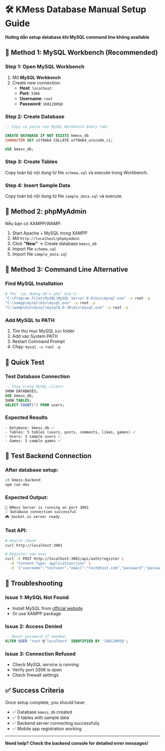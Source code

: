 # 🛠️ KMess Database Manual Setup Guide

**Hướng dẫn setup database khi MySQL command line không available**

## 🎯 **Method 1: MySQL Workbench (Recommended)**

### **Step 1: Open MySQL Workbench**
1. Mở **MySQL Workbench**
2. Create new connection:
   - **Host**: `localhost`
   - **Port**: `3306`
   - **Username**: `root`
   - **Password**: `16012005@`

### **Step 2: Create Database**
```sql
-- Copy và paste vào MySQL Workbench Query tab:

CREATE DATABASE IF NOT EXISTS kmess_db 
CHARACTER SET utf8mb4 COLLATE utf8mb4_unicode_ci;

USE kmess_db;
```

### **Step 3: Create Tables**
Copy toàn bộ nội dung từ file `schema.sql` và execute trong Workbench.

### **Step 4: Insert Sample Data**
Copy toàn bộ nội dung từ file `sample_data.sql` và execute.

## 🎯 **Method 2: phpMyAdmin**

Nếu bạn có XAMPP/WAMP:

1. Start Apache + MySQL trong XAMPP
2. Mở `http://localhost/phpmyadmin`
3. Click **"New"** → Create database `kmess_db`
4. Import file `schema.sql`
5. Import file `sample_data.sql`

## 🎯 **Method 3: Command Line Alternative**

### **Find MySQL Installation**
```bash
# Thử các đường dẫn phổ biến:
"C:\Program Files\MySQL\MySQL Server 8.0\bin\mysql.exe" -u root -p
"C:\xampp\mysql\bin\mysql.exe" -u root -p
"C:\wamp\bin\mysql\mysql8.0.30\bin\mysql.exe" -u root -p
```

### **Add MySQL to PATH**
1. Tìm thư mục MySQL `bin` folder
2. Add vào System PATH
3. Restart Command Prompt
4. Chạy: `mysql -u root -p`

## 🧪 **Quick Test**

### **Test Database Connection**
```sql
-- Chạy trong MySQL client:
SHOW DATABASES;
USE kmess_db;
SHOW TABLES;
SELECT COUNT(*) FROM users;
```

### **Expected Results**
```
- Database: kmess_db ✅
- Tables: 5 tables (users, posts, comments, likes, games) ✅  
- Users: 3 sample users ✅
- Games: 3 sample games ✅
```

## 🔗 **Test Backend Connection**

### **After database setup:**
```bash
cd kmess-backend
npm run dev
```

### **Expected Output:**
```
🚀 KMess Server is running on port 3001
✅ Database connection successful
🎮 Socket.io server ready
```

### **Test API:**
```bash
# Health check
curl http://localhost:3001

# Register new user
curl -X POST http://localhost:3001/api/auth/register \
  -H "Content-Type: application/json" \
  -d '{"username":"testuser","email":"test@test.com","password":"password123","displayName":"Test User"}'
```

## 🚨 **Troubleshooting**

### **Issue 1: MySQL Not Found**
- Install MySQL from [official website](https://dev.mysql.com/downloads/mysql/)
- Or use XAMPP package

### **Issue 2: Access Denied**
```sql
-- Reset password if needed:
ALTER USER 'root'@'localhost' IDENTIFIED BY '16012005@';
```

### **Issue 3: Connection Refused**
- Check MySQL service is running
- Verify port 3306 is open
- Check firewall settings

## ✅ **Success Criteria**

Once setup complete, you should have:
- ✅ Database `kmess_db` created
- ✅ 5 tables with sample data
- ✅ Backend server connecting successfully
- ✅ Mobile app registration working

---

**Need help? Check the backend console for detailed error messages!**
